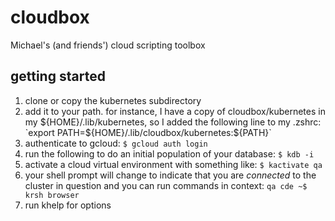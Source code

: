 # cloudbox
Michael's (and friends') cloud scripting toolbox

## getting started
1. clone or copy the kubernetes subdirectory
2. add it to your path.  for instance, I have a copy of cloudbox/kubernetes in my ${HOME}/.lib/kubernetes, so I added the following line to my .zshrc:
`export PATH=${HOME}/.lib/cloudbox/kubernetes:${PATH}`
3. authenticate to gcloud:
`$ gcloud auth login`
4. run the following to do an initial population of your database:
`$ kdb -i`
5. activate a cloud virtual environment with something like:
`$ kactivate qa`
6. your shell prompt will change to indicate that you are *connected* to the cluster in question and you can run commands in context:
`qa cde ~$ krsh browser`
7. run khelp for options